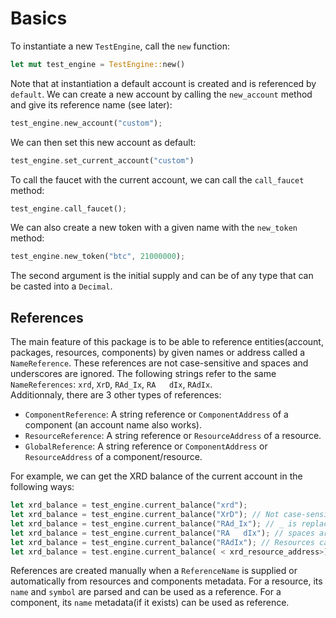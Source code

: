 # Basics

To instantiate a new `TestEngine`, call the `new` function:

```Rust
let mut test_engine = TestEngine::new()
```

Note that at instantiation a default account is created and is referenced by `default`. We can create a new account by
calling the `new_account` method and give its reference name (see later):

```Rust
test_engine.new_account("custom");
```

We can then set this new account as default:

```Rust
test_engine.set_current_account("custom")
```

To call the faucet with the current account, we can call the `call_faucet` method:

```Rust
test_engine.call_faucet();
```

We can also create a new token with a given name with the `new_token` method:

```Rust
test_engine.new_token("btc", 21000000);
```

The second argument is the initial supply and can be of any type that can be casted into a `Decimal`.

## References

The main feature of this package is to be able to reference entities(account, packages, resources, components) by given
names or address called a `NameReference`. These references are not case-sensitive and spaces and underscores are
ignored. The following strings refer to the same `NameReferences`: `xrd`, `XrD`, `RAd_Ix`, `RA   dIx`, `RAdIx`.  
Additionnaly, there are 3 other types of references:

- `ComponentReference`: A string reference or `ComponentAddress` of a component (an account name also works).
- `ResourceReference`: A string reference or `ResourceAddress` of a resource.
- `GlobalReference`: A string reference or `ComponentAddress` or `ResourceAddress` of a component/resource.

For example, we can get the XRD balance of the current account in the following ways:

```Rust
let xrd_balance = test_engine.current_balance("xrd");
let xrd_balance = test_engine.current_balance("XrD"); // Not case-sensitive.
let xrd_balance = test_engine.current_balance("RAd_Ix"); // _ is replaced by an empty character.
let xrd_balance = test_engine.current_balance("RA   dIx"); // spaces are replaced by empty characters.
let xrd_balance = test_engine.current_balance("RAdIx"); // Resources can also be referenced by their name.
let xrd_balance = test.engine.current_balance( < xrd_resource_address>);
```

References are created manually when a `ReferenceName` is supplied or automatically from resources and components
metadata. For a resource, its `name` and `symbol` are parsed and can be used as a reference. For a component, its `name`
metadata(if it exists) can be used as reference.